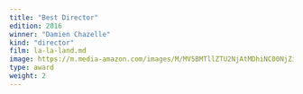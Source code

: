 ```yaml
---
title: "Best Director"
edition: 2016
winner: "Damien Chazelle"
kind: "director"
film: la-la-land.md
image: https://m.media-amazon.com/images/M/MV5BMTllZTU2NjAtMDhiNC00NjZiLTg4NjAtOThjODEzODUxNmRhL2ltYWdlL2ltYWdlXkEyXkFqcGdeQXVyMzI3NjY2ODc@._V1_FMjpg_UX1024_.jpg
type: award
weight: 2
---
```

